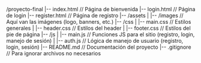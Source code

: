 /proyecto-final
|-- index.html         // Página de bienvenida
|-- login.html         // Página de login
|-- register.html      // Página de registro
|-- /assets
|   |-- /images        // Aquí van las imágenes (logo, banners, etc.)
|-- /css
|   |-- main.css       // Estilos generales
|   |-- header.css     // Estilos del header
|   |-- footer.css     // Estilos del pie de página
|-- /js
|   |-- main.js        // Funciones JS para el sitio (registro, login, manejo de sesión)
|   |-- auth.js        // Lógica de manejo de usuario (registro, login, sesión)
|-- README.md          // Documentación del proyecto
|-- .gitignore         // Para ignorar archivos no necesarios
